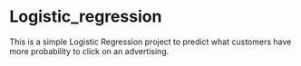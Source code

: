# Logistic_regression
This is a simple Logistic Regression project to predict what customers have more probability to click on an advertising.
